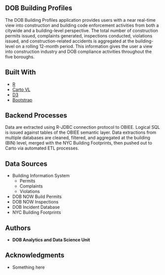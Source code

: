 ## DOB Building Profiles

The DOB Building Profiles application provides users with a near real-time view into construction and building code enforcement activities from both a citywide and a building-level perspective. The total number of construction permits issued, complaints generated, inspections conducted, violations issued, and construction-related accidents is aggregated at the building-level on a rolling 12-month period. This information gives the user a view into construction industry and DOB compliance activities throughout the five boroughs. 

## Built With

* [R](https://www.r-project.org/)
* [Carto VL](https://carto.com/developers/carto-vl/)
* [D3](https://d3js.org/)
* [Bootstrap](https://getbootstrap.com/)

## Backend Processes  

Data are extracted using R-JDBC connection protocol to OBIEE. Logical SQL is issued against tables of the OBIEE semantic layer.  Data extractions from multiple databases are cleaned, filtered, and aggregated at the building (BIN) level, merged with the NYC Building Footprints, then pushed out to Carto via automated ETL processes. 

## Data Sources

*	Building Information System
    + Permits
    + Complaints
    + Violations
*	DOB NOW Build Permits
*	DOB NOW Inspections
*	DOB Incident Database
*	NYC Building Footprints

## Authors

* **DOB Analytics and Data Science Unit** 

## Acknowledgments

* Something here

